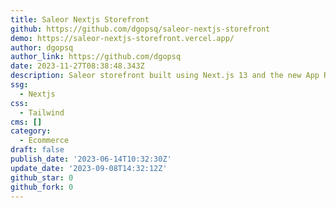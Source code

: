```yaml
---
title: Saleor Nextjs Storefront
github: https://github.com/dgopsq/saleor-nextjs-storefront
demo: https://saleor-nextjs-storefront.vercel.app/
author: dgopsq
author_link: https://github.com/dgopsq
date: 2023-11-27T08:38:48.343Z
description: Saleor storefront built using Next.js 13 and the new App Router.
ssg:
  - Nextjs
css:
  - Tailwind
cms: []
category:
  - Ecommerce
draft: false
publish_date: '2023-06-14T10:32:30Z'
update_date: '2023-09-08T14:32:12Z'
github_star: 0
github_fork: 0
---
```

